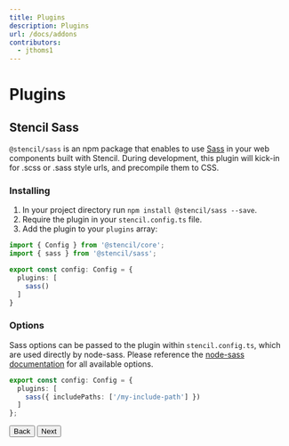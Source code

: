 ```yaml
---
title: Plugins
description: Plugins
url: /docs/addons
contributors:
  - jthoms1
---
```


# Plugins

## Stencil Sass

`@stencil/sass` is an npm package that enables to use [Sass](https://sass-lang.com/) in your web components built with Stencil. During development, this plugin will kick-in for .scss or .sass style urls, and precompile them to CSS.

### Installing

1. In your project directory run `npm install @stencil/sass --save`.
2. Require the plugin in your `stencil.config.ts` file.
2. Add the plugin to your `plugins` array:

```typescript
import { Config } from '@stencil/core';
import { sass } from '@stencil/sass';

export const config: Config = {
  plugins: [
    sass()
  ]
}
```

### Options

Sass options can be passed to the plugin within `stencil.config.ts`, which are used directly by node-sass. Please reference the [node-sass documentation](https://www.npmjs.com/package/node-sass) for all available options.

```typescript
export const config: Config = {
  plugins: [
    sass({ includePaths: ['/my-include-path'] })
  ]
};
```

<stencil-route-link url="/docs/build-conditionals" router="#router" custom="true">
  <button class="pull-left btn btn--secondary">
    Back
  </button>
</stencil-route-link>

<stencil-route-link url="/docs/service-workers" custom="true">
  <button class="pull-right btn btn--primary">
    Next
  </button>
</stencil-route-link>
